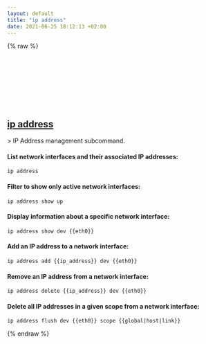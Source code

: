 ```yaml
---
layout: default
title: "ip address"
date: 2021-06-25 18:12:13 +02:00
---
```

{% raw %}
<h2 id="ip-address">
  <a href="/en/linux/ip-address.html">ip address</a> <a href="#ip-address"><svg class="icon">
    <use href="/assets/images/unicode_sprite.svg#link" />
  </svg></a>
</h2>
> IP Address management subcommand.

#### List network interfaces and their associated IP addresses:
```shell
ip address
```
#### Filter to show only active network interfaces:
```shell
ip address show up
```
#### Display information about a specific network interface:
```shell
ip address show dev {{eth0}}
```
#### Add an IP address to a network interface:
```shell
ip address add {{ip_address}} dev {{eth0}}
```
#### Remove an IP address from a network interface:
```shell
ip address delete {{ip_address}} dev {{eth0}}
```
#### Delete all IP addresses in a given scope from a network interface:
```shell
ip address flush dev {{eth0}} scope {{global|host|link}}
```
{% endraw %}